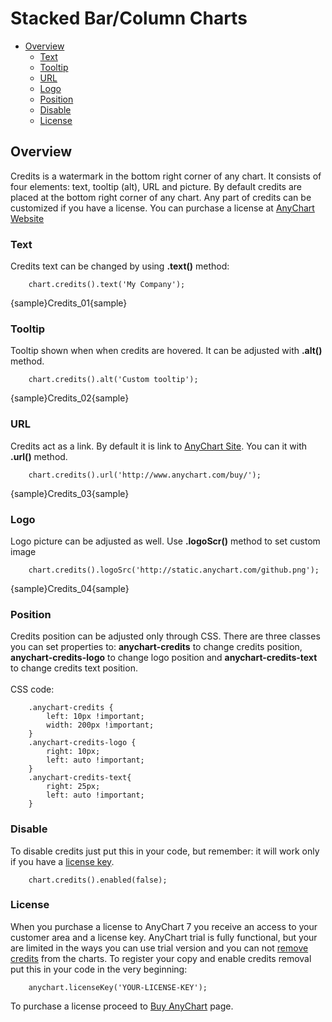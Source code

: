 # Stacked Bar/Column Charts

 * [Overview](#overview)
   * [Text](#text)
   * [Tooltip](#tooltip)
   * [URL](#url)
   * [Logo](#logo)
   * [Position](#position)
   * [Disable](#disable)
   * [License](#license)

## Overview

Credits is a watermark in the bottom right corner of any chart. It consists of four elements: text, tooltip (alt), URL and picture. By default credits are placed at the bottom right corner of any chart. Any part of credits can be customized if you have a license. You can purchase a license at [AnyChart Website](https://www.anychart.com/buy/)

### Text

Сredits text can be changed by using **.text()** method: 

```
    chart.credits().text('My Company');
```
{sample}Credits\_01{sample}

### Tooltip

Tooltip shown when when credits are hovered. It can be adjusted with **.alt()** method.

```
    chart.credits().alt('Custom tooltip');
```
{sample}Credits\_02{sample}

### URL

Credits act as a link. By default it is link to [AnyChart Site](https://www.anychart.com/). You can it with **.url()** method.

```
    chart.credits().url('http://www.anychart.com/buy/');
```
{sample}Credits\_03{sample}

### Logo
Logo picture can be adjusted as well. Use **.logoScr()** method to set custom image

```
    chart.credits().logoSrc('http://static.anychart.com/github.png');
```
{sample}Credits\_04{sample}

### Position

Credits position can be adjusted only through CSS. There are three classes you can set properties to: **anychart-credits** to change credits position, **anychart-credits-logo** to change logo position and **anychart-credits-text** to change credits text position. 
<br/><br/>
CSS code:
```
    .anychart-credits {
        left: 10px !important;
        width: 200px !important;
    }
    .anychart-credits-logo {
        right: 10px;
        left: auto !important;
    }
    .anychart-credits-text{
        right: 25px;
        left: auto !important;
    }
```

### Disable

To disable credits just put this in your code, but remember: it will work only if you have a [license key](#license).
```
    chart.credits().enabled(false);
```

### License

When you purchase a license to AnyChart 7 you receive an access to your customer area and a license key. AnyChart trial is fully functional, but your are limited in the ways you can use trial version and you can not [remove credits](#disable) from the charts. To register your copy and enable credits removal put this in your code in the very beginning:
```
    anychart.licenseKey('YOUR-LICENSE-KEY');
```
To purchase a license proceed to [Buy AnyChart](http://www.anychart.com/buy/) page.
